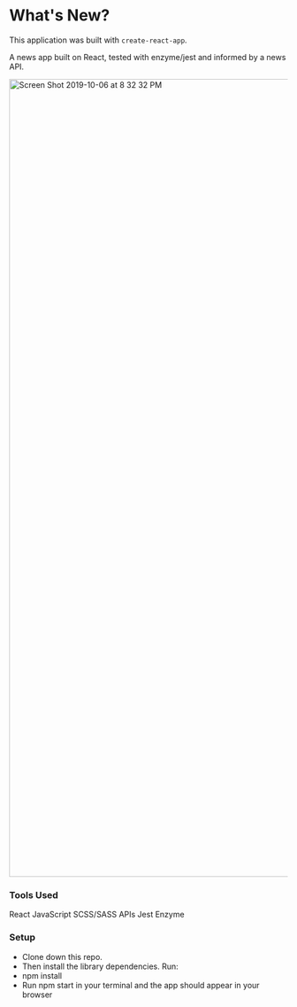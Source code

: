 # What's New?

This application was built with `create-react-app`.

A news app built on React, tested with enzyme/jest and informed by a news API.

<img width="1440" alt="Screen Shot 2019-10-06 at 8 32 32 PM" src="https://user-images.githubusercontent.com/50784336/66281646-7dc10780-e879-11e9-9014-4cf885758ef6.png">

### Tools Used
React
JavaScript
SCSS/SASS
APIs
Jest
Enzyme

### Setup
* Clone down this repo.
* Then install the library dependencies. Run:
* npm install
* Run npm start in your terminal and the app should appear in your browser

